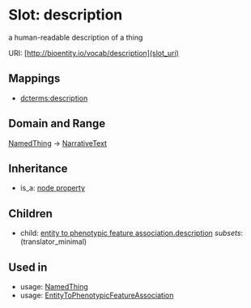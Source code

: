 # Slot: description


a human-readable description of a thing

URI: [http://bioentity.io/vocab/description](slot_uri)
## Mappings

 * [dcterms:description](http://purl.obolibrary.org/obo/dcterms_description)
## Domain and Range

[NamedThing](NamedThing.md) -> [NarrativeText](NarrativeText.md)
## Inheritance

 *  is_a: [node property](node_property.md)
## Children

 *  child: [entity to phenotypic feature association.description](entity_to_phenotypic_feature_association_description.md) *subsets*: (translator_minimal)
## Used in

 *  usage: [NamedThing](NamedThing.md)
 *  usage: [EntityToPhenotypicFeatureAssociation](EntityToPhenotypicFeatureAssociation.md)
